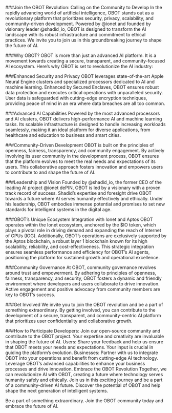 ###Join the OBOT Revolution: Calling on the Community to Develop
In the rapidly advancing world of artificial intelligence, OBOT stands out as a revolutionary platform that prioritizes security, privacy, scalability, and community-driven development. Powered by @ionet and founded by visionary leader @shadid_io, OBOT is designed to transform the AI landscape with its robust infrastructure and commitment to ethical practices. We invite you to join us in this groundbreaking journey to shape the future of AI.

###Why OBOT?
OBOT is more than just an advanced AI platform. It is a movement towards creating a secure, transparent, and community-focused AI ecosystem. Here’s why OBOT is set to revolutionize the AI industry:

###Enhanced Security and Privacy
OBOT leverages state-of-the-art Apple Neural Engine clusters and specialized processors dedicated to AI and machine learning. Enhanced by Secured Enclaves, OBOT ensures robust data protection and executes critical operations with unparalleled security. User data is safeguarded with cutting-edge encryption techniques, providing peace of mind in an era where data breaches are all too common.

###Advanced AI Capabilities
Powered by the most advanced processors and AI clusters, OBOT delivers high-performance AI and machine learning tasks. Its scalable infrastructure is designed to handle increasing workloads seamlessly, making it an ideal platform for diverse applications, from healthcare and education to business and smart cities.

###Community-Driven Development
OBOT is built on the principles of openness, fairness, transparency, and community engagement. By actively involving its user community in the development process, OBOT ensures that the platform evolves to meet the real needs and expectations of its users. This collaborative approach fosters innovation and empowers users to contribute to and shape the future of AI.

###Leadership and Vision
Founded by @shadid_io, the former CEO of the leading AI project @ionet dePIN, OBOT is led by a visionary with a proven track record of success. Shadid’s expertise and foresight drive OBOT towards a future where AI serves humanity effectively and ethically. Under his leadership, OBOT embodies immense potential and promises to set new standards for intelligent systems in the digital age.

###OBOT’s Unique Ecosystem
Integration with Ionet and Aptos
OBOT operates within the Ionet ecosystem, anchored by the $IO token, which plays a pivotal role in driving demand and expanding the reach of Internet of GPUs (IOG). Additionally, OBOT’s operations are exclusively supported by the Aptos blockchain, a robust layer 1 blockchain known for its high scalability, reliability, and cost-effectiveness. This strategic integration ensures seamless performance and efficiency for OBOT’s AI agents, positioning the platform for sustained growth and operational excellence.

###Community Governance
At OBOT, community governance revolves around trust and empowerment. By adhering to principles of openness, fairness, transparency, and security, OBOT fosters a dynamic and friendly environment where developers and users collaborate to drive innovation. Active engagement and positive advocacy from community members are key to OBOT’s success.

###Get Involved
We invite you to join the OBOT revolution and be a part of something extraordinary. By getting involved, you can contribute to the development of a secure, transparent, and community-centric AI platform that prioritizes user confidentiality and collaborative growth.

###How to Participate
Developers: Join our open-source community and contribute to the OBOT project. Your expertise and creativity are invaluable in shaping the future of AI.
Users: Share your feedback and help us ensure that OBOT meets your needs and expectations. Your input is crucial in guiding the platform’s evolution.
Businesses: Partner with us to integrate OBOT into your operations and benefit from cutting-edge AI technology. Leverage OBOT’s advanced capabilities to enhance your business processes and drive innovation.
Embrace the OBOT Revolution
Together, we can revolutionize AI with OBOT, creating a future where technology serves humanity safely and ethically. Join us in this exciting journey and be a part of a community-driven AI future. Discover the potential of OBOT and help shape the next generation of intelligent systems.

Be a part of something extraordinary. Join the OBOT community today and embrace the future of AI.
